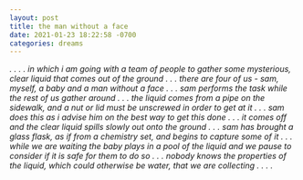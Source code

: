 ```yaml
---
layout: post
title: the man without a face
date: 2021-01-23 18:22:58 -0700
categories: dreams
---
```


*. . . . in which i am going with a team of people to gather some mysterious, clear liquid that comes out of the ground . . . there are four of us - sam, myself, a baby and a man without a face . . . sam performs the task while the rest of us gather around . . . the liquid comes from a pipe on the sidewalk, and a nut or lid must be unscrewed in order to get at it . . . sam does this as i advise him on the best way to get this done . . . it comes off and the clear liquid spills slowly out onto the ground . . . sam has brought a glass flask, as if from a chemistry set, and begins to capture some of it . . . while we are waiting the baby plays in a pool of the liquid and we pause to consider if it is safe for them to do so . . . nobody knows the properties of the liquid, which could otherwise be water, that we are collecting . . . .*

